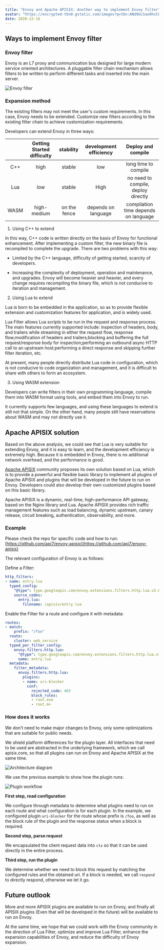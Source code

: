 ```yaml
---
title: "Envoy and Apache APISIX: Another way to implement Envoy filter"
avatar: "https://encrypted-tbn0.gstatic.com/images?q=tbn:ANd9GcSao9hvCLqBfgE5WDNqILk4MZJA00YvgvhFpQ&usqp=CAU"
date: 2020-12-16
---
```


## Ways to implement Envoy filter

### Envoy filter

Envoy is an L7 proxy and communication bus designed for large modern service oriented architectures. 
A pluggable filter chain mechanism allows filters to be written to perform different tasks and inserted into the main server.

![Envoy filter](https://static.apiseven.com/filters.png)

### Expansion method

The existing filters may not meet the user's custom requirements. In this case, Envoy needs to be extended. Customize new filters according to the existing filter chain to achieve customization requirements.

Developers can extend Envoy in three ways:

|       | Getting Started difficulty |  stability   | development efficiency |          Deploy and compile          |
| :---: | :------------------------: | :----------: | :--------------------: | :----------------------------------: |
|  C++  |            high            |    stable    |          low           |         long time to compile         |
|  Lua  |            low             |    stable    |          High          | no need to compile, deploy directly  |
| WASM  |        high-medium         | on the fence |  depends on language   | compilation time depends on language |

1. Using C++ to extend
   
In this way, C++ code is written directly on the basis of Envoy for functional enhancement. After implementing a custom filter, the new binary file is recompiled to complete the upgrade. There are two problems with this way:

- Limited by the C++ language, difficulty of getting started, scarcity of developers.

- Increasing the complexity of deployment, operation and maintenance, and upgrades. Envoy will become heavier and heavier, and every change requires recompiling the binary file, which is not conducive to iteration and management.

2. Using Lua to extend

Lua is born to be embedded in the application, so as to provide flexible extension and customization features for application, and is widely used.

Lua Filter allows Lua scripts to be run in the request and response process. The main features currently supported include: inspection of headers, body, and trailers while streaming in either the request flow, response flow;modification of headers and trailers;blocking and buffering the full request/response body for inspection;performing an outbound async HTTP call to an upstream host;performing a direct response and skipping further filter iteration, etc.

At present, many people directly distribute Lua code in configuration, which is not conducive to code organization and management, and it is difficult to share with others to form an ecosystem.

3. Using WASM extension

Developers can write filters in their own programming language, compile them into WASM format using tools, and embed them into Envoy to run.

It currently supports few languages, and using these languages ​​to extend is still not that simple. On the other hand, many people still have reservations about WASM and may not directly use it.

## Apache APISIX solution

Based on the above analysis, we could see that Lua is very suitable for extending Envoy, and it is easy to learn, and the development efficiency is extremely high. Because it is embedded in Envoy, there is no additional network overhead, and the performance is good.

[Apache APISIX](https://github.com/apache/apisix) community proposes its own solution based on Lua, which is to provide a powerful and flexible basic library to implement all plugins of Apache APISIX and plugins that will be developed in the future to run on Envoy. Developers could also develop their own customized plugins based on this basic library.

Apache APISIX is a dynamic, real-time, high-performance API gateway, based on the Nginx library and Lua. Apache APISIX provides rich traffic management features such as load balancing, dynamic upstream, canary release, circuit breaking, authentication, observability, and more.

### Example

Please check the repo for specific code and how to run: [https://github.com/api7/envoy-apisix](https://github.com/api7/envoy-apisix)

The relevant configuration of Envoy is as follows:

Define a Filter:

```yaml
http_filters:
- name: entry.lua
  typed_config:
    "@type": type.googleapis.com/envoy.extensions.filters.http.lua.v3.Lua
    source_codes:
      entry.lua:
        filename: /apisix/entry.lua
```

Enable the Filter for a route and configure it with metadata:

```yaml
routes:
- match:
    prefix: "/foo"
  route:
    cluster: web_service
  typed_per_filter_config:
    envoy.filters.http.lua:
      "@type": type.googleapis.com/envoy.extensions.filters.http.lua.v3.LuaPerRoute
      name: entry.lua
  metadata:
    filter_metadata:
      envoy.filters.http.lua:
        plugins:
        - name: uri-blocker
          conf:
            rejected_code: 403
            block_rules:
            - root.exe
            - root.m+
```

### How does it works

We don't need to make major changes to Envoy, only some optimizations that are suitable for public needs.

We shield platform differences for the plugin layer. All interfaces that need to be used are abstracted in the underlying framework, which we call apisix.core, so that all plugins can run on Envoy and Apache APISIX at the same time.

![Architecture diagram](https://static.apiseven.com/main.png)

We use the previous example to show how the plugin runs:

![Plugin workflow](https://static.apiseven.com/workflow.png)

**First step, read configuration**

We configure through metadata to determine what plugins need to run on each route and what configuration is for each plugin.
In the example, we configured plugin `uri-blocker` for the route whose prefix is ​​`/foo`, as well as the block rule of the plugin and the response status when a block is required.

**Second step, parse request**

We encapsulated the client request data into `ctx` so that it can be used directly in the entire process.

**Third step, run the plugin**

We determine whether we need to block this request by matching the configured rules and the obtained uri. If a block is needed, we call `respond` to directly respond, otherwise we let it go.

## Future outlook

More and more APISIX plugins are available to run on Envoy, and finally all APISIX plugins (Even that will be developed in the future) will be available to run on Envoy.

At the same time, we hope that we could work with the Envoy community in the direction of Lua Filter, optimize and improve Lua Filter, enhance the expansion capabilities of Envoy, and reduce the difficulty of Envoy expansion.
